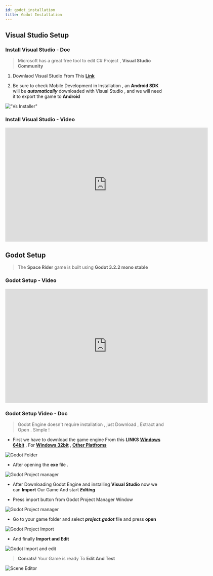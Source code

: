 ```yaml
---
id: godot_installation
title: Godot Installation
---
```





## Visual Studio Setup

### Install Visual Studio - Doc

> Microsoft has a great free tool to edit C# Project ,  **Visual Studio Community**

1. Downlaod Visual Studio From This [**Link**](https://visualstudio.microsoft.com/vs/)

2. Be sure to check Mobile Development in Installation , an **Android SDK** will be **_automatically_** downloaded with Visual Studio ,
and we will need it to export the game to **Android**

!["Vs Installer"](https://i.imgur.com/vnT5WQ4.png)

### Install Visual Studio - Video


<iframe width="640" height="360" src="https://www.youtube.com/embed/ad8SZ4HquYE" frameborder="0" allow="accelerometer; autoplay; encrypted-media; gyroscope; picture-in-picture" allowfullscreen></iframe>


## Godot Setup 

> The **Space Rider** game is built using **Godot 3.2.2 mono stable**

### Godot Setup - Video 

<iframe width="640" height="360" src="https://www.youtube.com/embed/-kScOI3fv-Y" frameborder="0" allow="accelerometer; autoplay; encrypted-media; gyroscope; picture-in-picture" allowfullscreen></iframe>


### Godot Setup Video - Doc

> Godot Engine doesn't require installation , just Download , Extract and Open . Simple !

* First we have to download the game engine From this **LINKS** [**Windows 64bit**](https://downloads.tuxfamily.org/godotengine/3.2.2/beta3/mono/Godot_v3.2.2-beta3_mono_win64.zip) , For [**Windows 32bit**](https://downloads.tuxfamily.org/godotengine/3.2.2/beta3/mono/Godot_v3.2.2-beta3_mono_win32.zip) , [**Other Platfroms**](https://downloads.tuxfamily.org/godotengine/3.2.2/beta3/mono/)

![Godot Folder](https://i.imgur.com/Gvb1cva.png)

* After opening the **exe** file .

![Godot Project manager](https://i.imgur.com/BRmExZ0.png)


* After Downloading Godot Engine and installing **Visual Studio** now we can **Import** Our Game And start **_Editing_** 

* Press import button from Godot Project Manager Window

![Godot Project manager](https://i.imgur.com/XFiWsgf.png)

* Go to your game folder and select **_project.godot_** file and press **open**

![Godot Project Import](https://i.imgur.com/XJ7mvtm.png)

* And finally **Import and Edit**

![Godot Import and edit](https://i.imgur.com/tWSMvFA.png)

> **Conrats!** Your Game is ready To **Edit And Test**

![Scene Editor](https://i.imgur.com/MFQqnMk.png)

